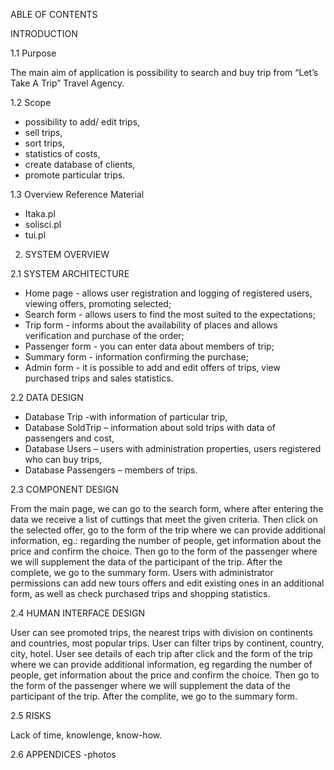 ABLE OF CONTENTS

INTRODUCTION

1.1 Purpose

The main aim of application is possibility to search and buy trip from “Let’s Take A Trip” Travel Agency.

1.2 Scope

- possibility to add/ edit trips,
- sell trips,
- sort trips,
- statistics of costs,
- create database of clients,
- promote particular trips.

1.3 Overview Reference Material

- Itaka.pl
- solisci.pl
- tui.pl

2. SYSTEM OVERVIEW

2.1 SYSTEM ARCHITECTURE

- Home page - allows user registration and logging of registered users, viewing offers, promoting selected;
- Search form - allows users to find the most suited to the expectations;
- Trip form - informs about the availability of places and allows verification and purchase of the order;
- Passenger form - you can enter data about members of trip;
- Summary form - information confirming the purchase;
- Admin form - it is possible to add and edit offers of trips, view purchased trips and sales statistics.

2.2 DATA DESIGN
- Database Trip -with information of particular trip,
- Database SoldTrip – information about sold trips with data of passengers and cost,
- Database Users – users with administration properties, users registered who can buy trips,
- Database Passengers – members of trips.

2.3 COMPONENT DESIGN

From the main page, we can go to the search form, where after entering the data we receive a list of cuttings that meet the given criteria. Then click on the selected offer, go to the form of the trip where we can provide additional information, eg.: regarding the number of people, get information about the price and confirm the choice. Then go to the form of the passenger where we will supplement the data of the participant of the trip. After the complete, we go to the summary form.
Users with administrator permissions can add new tours offers and edit existing ones in an additional form, as well as check purchased trips and shopping statistics.


2.4 HUMAN INTERFACE DESIGN

User can see promoted trips, the nearest trips with division on continents and countries, most popular trips. User can filter trips by continent, country, city, hotel. User see details of each trip after click and the form of the trip where we can provide additional information, eg regarding the number of people, get information about the price and confirm the choice. Then go to the form of the passenger where we will supplement the data of the participant of the trip. After the complite, we go to the summary form.

2.5 RISKS

Lack of time, knowlenge, know-how.

2.6 APPENDICES
-photos
